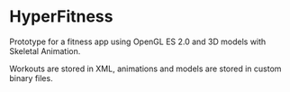 # HyperFitness
Prototype for a fitness app using  OpenGL ES 2.0 and 3D models with Skeletal Animation.

Workouts are stored in XML, animations and models are stored in custom binary files.
